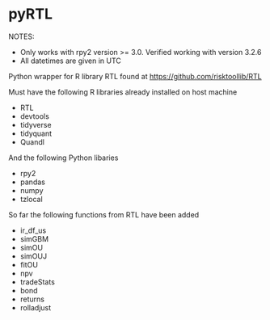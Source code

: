 # pyRTL

NOTES: 
* Only works with rpy2 version >= 3.0. Verified working with version 3.2.6
* All datetimes are given in UTC

Python wrapper for R library RTL found at https://github.com/risktoollib/RTL

Must have the following R libraries already installed on host machine

* RTL
* devtools
* tidyverse
* tidyquant
* Quandl

And the following Python libaries

* rpy2
* pandas
* numpy
* tzlocal

So far the following functions from RTL have been added

* ir_df_us
* simGBM
* simOU
* simOUJ
* fitOU
* npv
* tradeStats
* bond
* returns
* rolladjust


